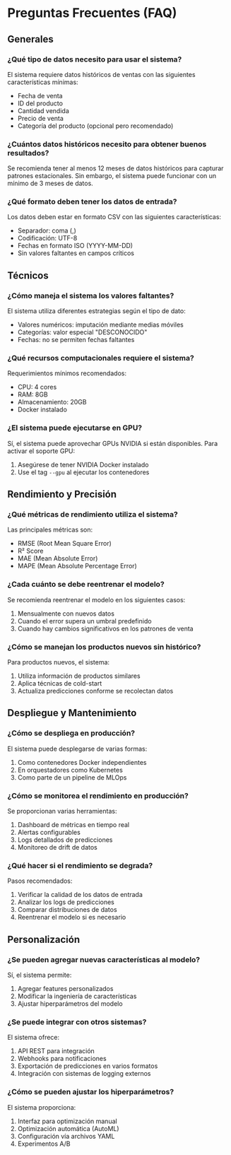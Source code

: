 # Preguntas Frecuentes (FAQ)

## Generales

### ¿Qué tipo de datos necesito para usar el sistema?
El sistema requiere datos históricos de ventas con las siguientes características mínimas:
- Fecha de venta
- ID del producto
- Cantidad vendida
- Precio de venta
- Categoría del producto (opcional pero recomendado)

### ¿Cuántos datos históricos necesito para obtener buenos resultados?
Se recomienda tener al menos 12 meses de datos históricos para capturar patrones estacionales. Sin embargo, el sistema puede funcionar con un mínimo de 3 meses de datos.

### ¿Qué formato deben tener los datos de entrada?
Los datos deben estar en formato CSV con las siguientes características:
- Separador: coma (,)
- Codificación: UTF-8
- Fechas en formato ISO (YYYY-MM-DD)
- Sin valores faltantes en campos críticos

## Técnicos

### ¿Cómo maneja el sistema los valores faltantes?
El sistema utiliza diferentes estrategias según el tipo de dato:
- Valores numéricos: imputación mediante medias móviles
- Categorías: valor especial "DESCONOCIDO"
- Fechas: no se permiten fechas faltantes

### ¿Qué recursos computacionales requiere el sistema?
Requerimientos mínimos recomendados:
- CPU: 4 cores
- RAM: 8GB
- Almacenamiento: 20GB
- Docker instalado

### ¿El sistema puede ejecutarse en GPU?
Sí, el sistema puede aprovechar GPUs NVIDIA si están disponibles. Para activar el soporte GPU:
1. Asegúrese de tener NVIDIA Docker instalado
2. Use el tag `--gpu` al ejecutar los contenedores

## Rendimiento y Precisión

### ¿Qué métricas de rendimiento utiliza el sistema?
Las principales métricas son:
- RMSE (Root Mean Square Error)
- R² Score
- MAE (Mean Absolute Error)
- MAPE (Mean Absolute Percentage Error)

### ¿Cada cuánto se debe reentrenar el modelo?
Se recomienda reentrenar el modelo en los siguientes casos:
1. Mensualmente con nuevos datos
2. Cuando el error supera un umbral predefinido
3. Cuando hay cambios significativos en los patrones de venta

### ¿Cómo se manejan los productos nuevos sin histórico?
Para productos nuevos, el sistema:
1. Utiliza información de productos similares
2. Aplica técnicas de cold-start
3. Actualiza predicciones conforme se recolectan datos

## Despliegue y Mantenimiento

### ¿Cómo se despliega en producción?
El sistema puede desplegarse de varias formas:
1. Como contenedores Docker independientes
2. En orquestadores como Kubernetes
3. Como parte de un pipeline de MLOps

### ¿Cómo se monitorea el rendimiento en producción?
Se proporcionan varias herramientas:
1. Dashboard de métricas en tiempo real
2. Alertas configurables
3. Logs detallados de predicciones
4. Monitoreo de drift de datos

### ¿Qué hacer si el rendimiento se degrada?
Pasos recomendados:
1. Verificar la calidad de los datos de entrada
2. Analizar los logs de predicciones
3. Comparar distribuciones de datos
4. Reentrenar el modelo si es necesario

## Personalización

### ¿Se pueden agregar nuevas características al modelo?
Sí, el sistema permite:
1. Agregar features personalizados
2. Modificar la ingeniería de características
3. Ajustar hiperparámetros del modelo

### ¿Se puede integrar con otros sistemas?
El sistema ofrece:
1. API REST para integración
2. Webhooks para notificaciones
3. Exportación de predicciones en varios formatos
4. Integración con sistemas de logging externos

### ¿Cómo se pueden ajustar los hiperparámetros?
El sistema proporciona:
1. Interfaz para optimización manual
2. Optimización automática (AutoML)
3. Configuración vía archivos YAML
4. Experimentos A/B 